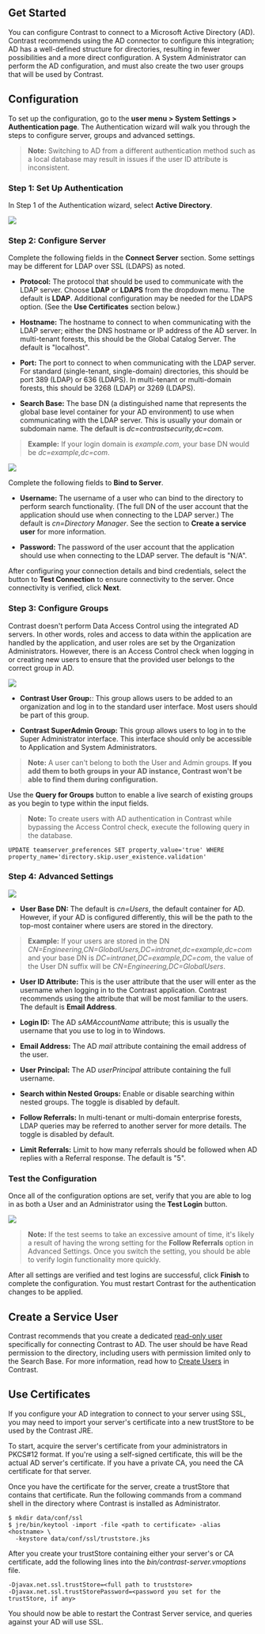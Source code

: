 <!--
title: "Configuring Active Directory"
description: "Configure your Contrast application to connect to a Microsoft Active Directory."
tags: "installation setup AD Microsoft Active Directory configuration authentication DN"
-->

## Get Started

You can configure Contrast to connect to a Microsoft Active Directory (AD). Contrast recommends using the AD connector to configure this integration; AD has a well-defined structure for directories, resulting in fewer possibilities and a more direct configuration. A System Administrator can perform the AD configuration, and must also create the two user groups that will be used by Contrast.

## Configuration

To set up the configuration, go to the **user menu > System Settings > Authentication page**. The Authentication wizard will walk you through the steps to configure server, groups and advanced settings. 

>**Note:** Switching to AD from a different authentication method such as a local database may result in issues if the user ID attribute is inconsistent.

### Step 1: Set Up Authentication

In Step 1 of the Authentication wizard, select **Active Directory**.

<a href="assets/images/Set-up-authentication.png" rel="lightbox" title="Set up an authentication method"><img class="thumbnail" src="assets/images/Set-up-authentication.png"/></a>


### Step 2: Configure Server 

Complete the following fields in the **Connect Server** section. Some settings may be different for LDAP over SSL (LDAPS) as noted. 

* **Protocol:** The protocol that should be used to communicate with the LDAP server. Choose **LDAP** or **LDAPS** from the dropdown menu. The default is **LDAP**. Additional configuration may be needed for the LDAPS option. (See the **Use Certificates** section below.)

* **Hostname:** The hostname to connect to when communicating with the LDAP server; either the DNS hostname or IP address of the AD server. In multi-tenant forests, this should be the Global Catalog Server. The default is "localhost".

* **Port:** The port to connect to when communicating with the LDAP server. For standard (single-tenant, single-domain) directories, this should be port 389 (LDAP) or 636 (LDAPS). In multi-tenant or multi-domain forests, this should be 3268 (LDAP) or 3269 (LDAPS).
 
* **Search Base:** The base DN (a distinguished name that represents the global base level container for your AD environment) to use when communicating with the LDAP server. This is usually your domain or subdomain name. The default is *dc=contrastsecurity,dc=com*.

 > **Example:** If your login domain is *example.com*, your base DN would be *dc=example,dc=com*.


<a href="assets/images/KB4-c09_1.png" rel="lightbox" title="Configuring Your Server"><img class="thumbnail" src="assets/images/KB4-c09_1.png"/></a>


Complete the following fields to **Bind to Server**. 

* **Username:** The username of a user who can bind to the directory to perform search functionality. (The full DN of the user account that the application should use when connecting to the LDAP server.) The default is *cn=Directory Manager*. See the section to **Create a service user** for more information.

* **Password:** The password of the user account that the application should use when connecting to the LDAP server. The default is "N/A".

After configuring your connection details and bind credentials, select the button to **Test Connection** to ensure connectivity to the server. Once connectivity is verified, click **Next**. 

### Step 3: Configure Groups

Contrast doesn't perform Data Access Control using the integrated AD servers. In other words, roles and access to data within the application are handled by the application, and user roles are set by the Organization Administrators. However, there is an Access Control check when logging in or creating new users to ensure that the provided user belongs to the correct group in AD. 

<a href="assets/images/KB4-c09_2.png" rel="lightbox" title="Configuring Groups"><img class="thumbnail" src="assets/images/KB4-c09_2.png"/></a>

* **Contrast User Group:**: This group allows users to be added to an organization and log in to the standard user interface. Most users should be part of this group. 

* **Contrast SuperAdmin Group:** This group allows users to log in to the Super Administrator interface. This interface should only be accessible to Application and System Administrators.

> **Note:** A user can't belong to both the User and Admin groups. **If you add them to both groups in your AD instance, Contrast won't be able to find them during configuration.** 

Use the **Query for Groups** button to enable a live search of existing groups as you begin to type within the input fields.

> **Note:** To create users with AD authentication in Contrast while bypassing the Access Control check, execute the following query in the database.
 ```
 UPDATE teamserver_preferences SET property_value='true' WHERE property_name='directory.skip.user_existence.validation'
 ```

### Step 4: Advanced Settings

<a href="assets/images/KB4-c09_3.png" rel="lightbox" title="Advanced Settings"><img class="thumbnail" src="assets/images/KB4-c09_3.png"/></a>


* **User Base DN:** The default is *cn=Users*, the default container for AD. However, if your AD is configured differently, this will be the path to the top-most container where users are stored in the directory. 

 > **Example:** If your users are stored in the DN *CN=Engineering,CN=GlobalUsers,DC=intranet,dc=example,dc=com* and your base DN is *DC=intranet,DC=example,DC=com*, the value of the User DN suffix will be *CN=Engineering,DC=GlobalUsers*.
 
* **User ID Attribute:** This is the user attribute that the user will enter as the username when logging in to the Contrast application. Contrast recommends using the attribute that will be most familiar to the users. The default is **Email Address**. 
 * **Login ID:** The AD *sAMAccountName* attribute; this is usually the username that you use to log in to Windows. 
 * **Email Address:** The AD *mail* attribute containing the email address of the user.
 * **User Principal:** The AD *userPrincipal* attribute containing the full username. 

* **Search within Nested Groups:** Enable or disable searching within nested groups. The toggle is disabled by default. 
* **Follow Referrals:** In multi-tenant or multi-domain enterprise forests, LDAP queries may be referred to another server for more details. The toggle is disabled by default. 
* **Limit Referrals:** Limit to how many referrals should be followed when AD replies with a Referral response. The default is "5".

### Test the Configuration

Once all of the configuration options are set, verify that you are able to log in as both a User and an Administrator using the **Test Login** button.

<a href="assets/images/KB4-c09_4.png" rel="lightbox" title="Test Login"><img class="thumbnail" src="assets/images/KB4-c09_4.png"/></a>

> **Note:** If the test seems to take an excessive amount of time, it's likely a result of having the wrong setting for the **Follow Referrals** option in Advanced Settings. Once you switch the setting, you should be able to verify login functionality more quickly.

After all settings are verified and test logins are successful, click **Finish** to complete the configuration. You must  restart Contrast for the authentication changes to be applied.

## Create a Service User

Contrast recommends that you create a dedicated [read-only user](admin-manageorgsroleperm.html) specifically for connecting Contrast to AD. The user should be have Read permission to the directory, including users with permission limited only to the Search Base. For more information, read how to [Create Users](admin-onboardteam.html#create-user) in Contrast.

## Use Certificates

If you configure your AD integration to connect to your server using SSL, you may need to import your server's certificate into a new trustStore to be used by the Contrast JRE. 

To start, acquire the server's certificate from your administrators in PKCS#12 format. If you're using a self-signed certificate, this will be the actual AD server's certificate. If you have a private CA, you need the CA certificate for that server.

Once you have the certificate for the server, create a trustStore that contains that certificate. Run the following commands from a command shell in the directory where Contrast is installed as Administrator.

````
$ mkdir data/conf/ssl
$ jre/bin/keytool -import -file <path to certificate> -alias <hostname> \
  -keystore data/conf/ssl/truststore.jks
````

After you create your trustStore containing either your server's or CA certificate, add the following lines into the *bin/contrast-server.vmoptions* file.

````
-Djavax.net.ssl.trustStore=<full path to truststore>
-Djavax.net.ssl.trustStorePassword=<password you set for the trustStore, if any>
````

You should now be able to restart the Contrast Server service, and queries against your AD will use SSL.

